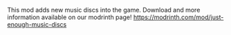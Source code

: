 This mod adds new music discs into the game.
Download and more information available on our modrinth page!
https://modrinth.com/mod/just-enough-music-discs
